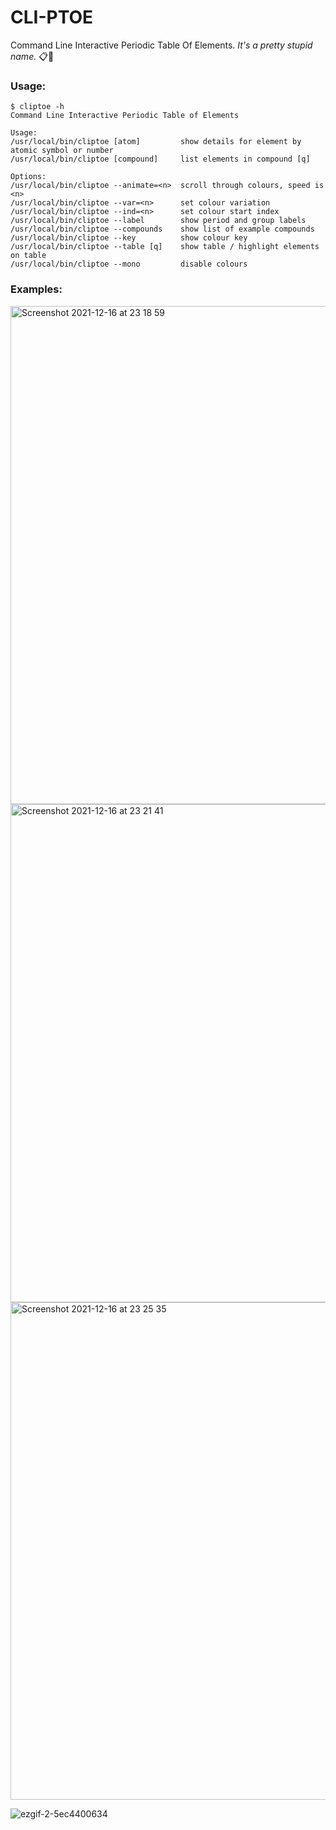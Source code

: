 # CLI-PTOE
Command Line Interactive Periodic Table Of Elements.
_It's a pretty stupid name._ 📋🦶


### Usage:

```
$ cliptoe -h
Command Line Interactive Periodic Table of Elements

Usage:
/usr/local/bin/cliptoe [atom]         show details for element by atomic symbol or number
/usr/local/bin/cliptoe [compound]     list elements in compound [q]

Options:
/usr/local/bin/cliptoe --animate=<n>  scroll through colours, speed is <n>
/usr/local/bin/cliptoe --var=<n>      set colour variation
/usr/local/bin/cliptoe --ind=<n>      set colour start index
/usr/local/bin/cliptoe --label        show period and group labels
/usr/local/bin/cliptoe --compounds    show list of example compounds
/usr/local/bin/cliptoe --key          show colour key
/usr/local/bin/cliptoe --table [q]    show table / highlight elements on table
/usr/local/bin/cliptoe --mono         disable colours
```

### Examples:

<img width="797" alt="Screenshot 2021-12-16 at 23 18 59" src="https://user-images.githubusercontent.com/54200401/146463116-ef01d707-05ef-4ca7-a4b9-64e23e650854.png">

<img width="797" alt="Screenshot 2021-12-16 at 23 21 41" src="https://user-images.githubusercontent.com/54200401/146463348-203dc15b-2afc-4971-863c-f53712fbe4c0.png">

<img width="796" alt="Screenshot 2021-12-16 at 23 25 35" src="https://user-images.githubusercontent.com/54200401/146463668-d257bdf7-6e5a-4380-804a-2a4659b7615a.png">

![ezgif-2-5ec4400634](https://user-images.githubusercontent.com/54200401/146465354-49703128-1b50-4f90-ad28-f66ad70b93b7.gif)

